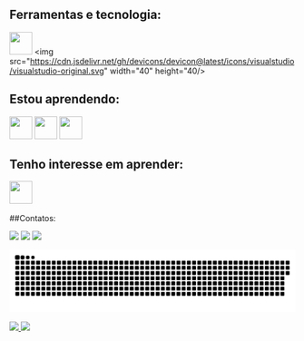 
## Ferramentas e tecnologia:
<img loading="lazy" src="https://cdn.jsdelivr.net/gh/devicons/devicon/icons/git/git-original.svg" width="40" height="40"/> <img src="https://cdn.jsdelivr.net/gh/devicons/devicon@latest/icons/visualstudio/visualstudio-original.svg" width="40" height="40/>
          

## Estou aprendendo: 
 <img src="https://cdn.jsdelivr.net/gh/devicons/devicon@latest/icons/html5/html5-original.svg" width="40" height="40"/> <img src="https://cdn.jsdelivr.net/gh/devicons/devicon@latest/icons/css3/css3-original.svg" width="40" height="40"/> <img src="https://cdn.jsdelivr.net/gh/devicons/devicon@latest/icons/javascript/javascript-original.svg" width="40" height="40"/>

## Tenho interesse em aprender: 
  <img src="https://cdn.jsdelivr.net/gh/devicons/devicon@latest/icons/python/python-original.svg"  width="40" height="40"/>
          

##Contatos:
 <div>
<a href="https://instagram.com/bia._.as" target="_blank"><img loading="lazy" src="https://img.shields.io/badge/-Instagram-%23E4405F?style=for-the-badge&logo=instagram&logoColor=white" target="_blank"></a>
<a href = "mailto:contato@biancaalverne.16"><img loading="lazy" src="https://img.shields.io/badge/Gmail-D14836?style=for-the-badge&logo=gmail&logoColor=white" target="_blank"></a>
<a href="https://www.linkedin.com/in/bianca-alverne-83374b269/?originalSubdomain=br" target="_blank"><img loading="lazy" src="https://img.shields.io/badge/-LinkedIn-%230077B5?style=for-the-badge&logo=linkedin&logoColor=white" target="_blank"></a>   
</div>

![Snake animation](https://github.com/BiaAlverne/BiaAlverne/blob/output/github-contribution-grid-snake.svg)

<div>
<a href="https://github.com/BiaAlverne">
<img loading="lazy" height="180em" src="https://github-readme-stats.vercel.app/api/top-langs/?username=BiaAlverne&layout=compact&langs_count=7&theme=dracula"/>
<img loading="lazy" height="180em" src="https://github-readme-stats.vercel.app/api?username=BiaAlverne&show_icons=true&theme=dracula&include_all_commits=true&count_private=true"/>
</div>

           
          
          
